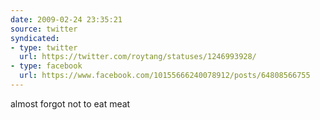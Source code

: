 ```yaml
---
date: 2009-02-24 23:35:21
source: twitter
syndicated:
- type: twitter
  url: https://twitter.com/roytang/statuses/1246993928/
- type: facebook
  url: https://www.facebook.com/10155666240078912/posts/64808566755
---
```


almost forgot not to eat meat